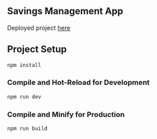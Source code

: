 
## Savings Management App

Deployed project [here](https://savings-management.netlify.app/) 

## Project Setup

```sh
npm install
```

### Compile and Hot-Reload for Development

```sh
npm run dev
```

### Compile and Minify for Production

```sh
npm run build
```
